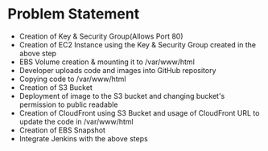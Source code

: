 __<h1>Problem Statement</h1>__

<ul>
  <li>Creation of Key & Security Group(Allows Port 80)</li>
  <li>Creation of EC2 Instance using the Key & Security Group created in the above step</li>
  <li>EBS Volume creation & mounting it to /var/www/html</li>
  <li>Developer uploads code and images into GitHub repository</li>
  <li>Copying code to /var/www/html</li>
  <li>Creation of S3 Bucket</li>
  <li>Deployment of image to the S3 bucket and changing bucket's permission to public readable</li>
  <li>Creation of CloudFront using S3 Bucket and usage of CloudFront URL to update the code in /var/www/html</li>
  <li>Creation of EBS Snapshot</li>
  <li>Integrate Jenkins with the above steps</li>
</ul>
